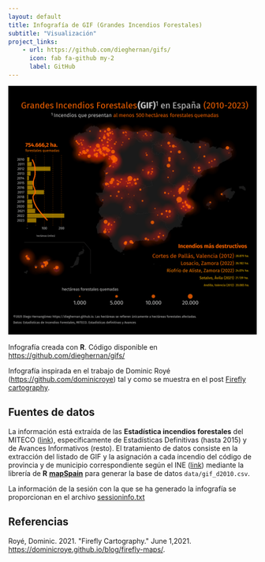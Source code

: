 ```yaml
---
layout: default
title: Infografía de GIF (Grandes Incendios Forestales)
subtitle: "Visualización"
project_links:
    - url: https://github.com/dieghernan/gifs/
      icon: fab fa-github my-2
      label: GitHub
---
```


![Incendios forestales en España](https://raw.githubusercontent.com/dieghernan/gifs/refs/heads/main/gif_spain.png)

Infografía creada con **R**. Código disponible en <https://github.com/dieghernan/gifs/>

Infografía inspirada en el trabajo de Dominic Royé
(<https://github.com/dominicroye>) tal y como se muestra en el post [Firefly
cartography](https://dominicroye.github.io/blog/firefly-maps/).

## Fuentes de datos

La información está extraída de las **Estadística incendios forestales** del
MITECO
([link](https://www.miteco.gob.es/es/biodiversidad/temas/incendios-forestales/estadisticas-incendios.html)),
específicamente de Estadísticas Definitivas (hasta 2015) y de Avances
Informativos (resto). El tratamiento de datos consiste en la extracción del
listado de GIF y la asignación a cada incendio del código de provincia y de
municipio correspondiente según el INE
([link](https://www.ine.es/dyngs/INEbase/es/operacion.htm?c=Estadistica_C&cid=1254736177031&menu=ultiDatos&idp=1254734710990))
mediante la librería de **R**
[**mapSpain**](https://ropenspain.github.io/mapSpain/) para generar la base de
datos `data/gif_d2010.csv`.

La información de la sesión con la que se ha generado la infografía se
proporcionan en el archivo [sessioninfo.txt](sessioninfo.txt)

## Referencias

Royé, Dominic. 2021. "Firefly Cartography." June 1,2021.
<https://dominicroye.github.io/blog/firefly-maps/>.

